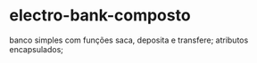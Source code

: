 # electro-bank-composto

banco simples com funções saca, deposita e transfere;
atributos encapsulados;
